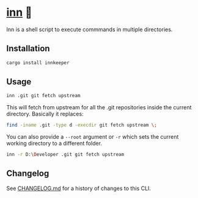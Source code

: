 # [inn] 🍺

Inn is a shell script to execute commmands in multiple directories.

[inn]: https://crates.io/crates/innkeeper

## Installation

```sh
cargo install innkeeper
```

## Usage

```sh
inn .git git fetch upstream
```

This will fetch from upstream for all the .git repositories inside the current
directory. Basically it replaces:

```sh
find -iname .git -type d -execdir git fetch upstream \;
```

You can also provide a `--root` argument or `-r` which sets the current working
directory to a different folder.

```sh
inn -r D:\Developer .git git fetch upstream
```

## Changelog

See [CHANGELOG.md](CHANGELOG.md) for a history of changes to this CLI.
